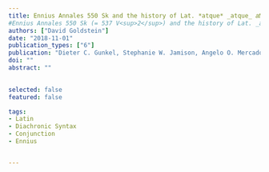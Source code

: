 ```yaml
---
title: Ennius Annales 550 Sk and the history of Lat. *atque* _atque_ 𝑎𝑡𝑞𝑢𝑒 𝑎𝑡𝑞𝑢𝑒
#Ennius Annales 550 Sk (= 537 V<sup>2</sup>) and the history of Lat. _atque_
authors: ["David Goldstein"]
date: "2018-11-01"
publication_types: ["6"]
publication: "Dieter C. Gunkel, Stephanie W. Jamison, Angelo O. Mercado, and Kazuhiko Yoshida, ed. _Vina diem celebrent: Studies in linguistics and philology in honor of Brent Vine_, 61-75. Ann Arbor: Beech Stave Press"
doi: ""
abstract: ""

 
selected: false
featured: false

tags:
- Latin
- Diachronic Syntax
- Conjunction
- Ennius


---
```



